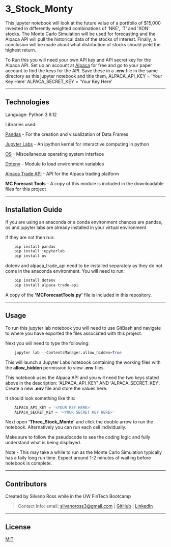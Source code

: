 # 3_Stock_Monty

This jupyter notebook will look at the future value of a portfolio of $15,000 invested 
in differently weighted combinations of 'NKE', 'T' and 'XON' stocks. The Monte Carlo
Simulation will be used for forecasting and the Alpaca API will pull the historical data
of the stocks of interest. Finally, a conclusion will be made about what distribution
of stocks should yield the highest return.

To Run this you will need your own API key and API secret key for the Alpaca API.
Set up an account at [Alpaca](https://alpaca.markets/) for free and go to your
paper account to find the keys for the API. Save these in a **.env** file in the
same directory as this jupyter notebook and title them,
ALPACA_API_KEY = 'Your Key Here'
ALPACA_SECRET_KEY = 'Your Key Here'

---

## Technologies

Language: Python 3.9.12

Libraries used:

[Pandas](https://pandas.pydata.org/pandas-docs/stable/index.html) - For the creation and visualization of Data Frames

[Jupyter Labs](https://jupyter.org/) - An ipython kernel for interactive computing in python

[OS](https://docs.python.org/3/library/os.html) - Miscellaneous operating system interface

[Dotenv](https://github.com/motdotla/dotenv) - Module to load environment variables 

[Alpaca Trade API](https://alpaca.markets/docs/) - API for the Alpaca trading platform

**MC Forecast Tools** - A copy of this module is included in the downloadable files for this project

---

## Installation Guide

If you are using an anaconda or a conda environment chances are pandas, os and jupyter labs are already installed in your virtual environment 

If they are not then run:
```python
    pip install pandas
    pip install jupyterlab
    pip install os
```

dotenv and alpaca_trade_api need to be installed separately as they do not come in the anaconda environment.
You will need to run:
```python
    pip install dotenv
    pip install alpaca-trade-api
```

A copy of the **'MCForecastTools.py'** file is included in this repository.

---

## Usage

To run this jupyter lab notebook you will need to use GitBash and navigate to where you have exported the files associated with this project.

Next you will need to type the following:

```python
    jupyter lab --ContentsManager.allow_hidden=True
```

This will launch a Jupyter Labs notebook containing the working files with the **allow_hidden** permission to view **.env** files.

This notebook uses the Alpaca API and you will need the two keys stated above in the description: 'ALPACA_API_KEY' AND 'ALPACA_SECRET_KEY'. Create a new **.env** file and store the values here.

It should look something like this:

```python
    ALPACA_API_KEY = '<YOUR KEY HERE>'
    ALPACA_SECRET_KEY = '<YOUR SECRET KEY HERE>'
```

Next open **'Three_Stock_Monte'** and click the double arrow to run the notebook. Alternatively you can run each cell individually.

Make sure to follow the pseudocode to see the coding logic and fully understand what is being displayed.

Note - This may take a while to run as the Monte Carlo Simulation typically has a faily long run time. Expect around 1-2 minutes of waiting before notebook is complete.

---

## Contributors

Created by Silvano Ross while in the UW FinTech Bootcamp
> Contact Info:
> email: silvanoross3@gmail.com |
> [GitHub](https://github.com/silvanoross) |
> [LinkedIn](https://www.linkedin.com/in/silvano-ross-b6a15a93/)

---

## License

[MIT](LICENSE)



